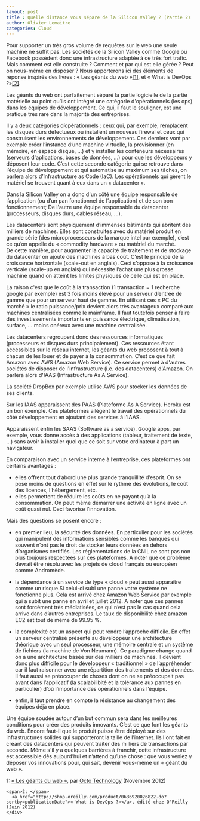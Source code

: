 ```yaml
---
layout: post
title : Quelle distance vous sépare de la Silicon Valley ? (Partie 2)
author: Olivier Lemaitre
categories: Cloud
---
```


Pour supporter un très gros volume de requêtes sur le web une seule machine ne suffit pas. 
Les sociétés de la Silicon Valley comme Google ou Facebook  possèdent donc une infrastructure adaptée à ce très fort trafic. 
Mais comment est elle construite ? Comment et par qui est elle gérée ? Peut on nous-même en disposer ?
Nous apporterons ici des éléments de réponse inspirés des livres : « Les géants du web »<a href='#footnote'>[1]</a>, et 
« What is DevOps ?»<a href='#footnote'>[2]</a>.

Les géants du web ont parfaitement séparé la partie logicielle de la partie matérielle au point qu’ils ont intégré 
une catégorie d'opérationnels (les ops) dans les équipes de développement. Ce qui, il faut le souligner, est une pratique très rare dans la majorité 
des entreprises.

Il y a deux catégories d’opérationnels :
ceux qui, par exemple, remplacent les disques durs défectueux ou installent un nouveau firewal et ceux qui construisent 
les environnements de développement. Ces derniers vont par exemple créer l’instance d’une machine virtuelle, la provisionner 
(en mémoire, en espace disque, ...) et y installer les conteneurs 
nécessaires (serveurs d'aplications, bases de données, ...) pour que les développeurs y déposent leur code.
C’est cette seconde catégorie qui se retrouve dans l’équipe de développement 
et qui automatise au maximum ses tâches, on parlera alors d’Infrastructure as Code (IaC). 
Les opérationnels qui gèrent le matériel se trouvent quant à eux dans un « datacenter ».

Dans la Silicon Valley on a donc d'un côté une équipe responsable de l’application (ou d’un pan fonctionnel de l’application) 
et de son bon fonctionnement;
De l'autre une équipe responsable du datacenter (processeurs, disques durs, cables réseau, …).

Les datacenters sont physiquement d’immenses bâtiments qui abritent des milliers de machines. Elles sont construites avec du matériel produit 
en grande série (des microprocesseurs de la marque intel par exemple), c’est ce qu’on appelle du « commodity hardware » ou matériel du marché.  
De cette manière, pour augmenter la capacité de traitement et de stockage du datacenter on ajoute des machines à bas coût. 
C’est le principe de la croissance horizontale (scale-out en anglais). Ceci s’oppose à la croissance verticale (scale-up en anglais) qui nécessite 
l’achat une plus grosse machine quand on atteint les limites physiques de celle qui est en place.

La raison c'est que le coût à la transaction (1 transaction = 1 recherche google par exemple) est 3 fois moins élevé pour un serveur 
d’entrée de gamme que pour un serveur haut de gamme. En utilisant ces « PC du marché » le ratio puissance/prix devient alors très avantageux 
comparé aux machines centralisées comme le mainframe. Il faut toutefois penser à faire des investissements importants en puissance électrique, 
climatisation, surface, … moins onéreux avec une machine centralisée.

Les datacenters regroupent donc des ressources informatiques (processeurs et disques durs principalement).
Ces ressources étant accessibles sur le réseau internet, les géants du web proposent à tout à chacun de les louer 
et de payer à la consommation.
C’est ce que fait Amazon avec AWS (Amazon Web Service). 
Ce service permet à d'autres sociétés de disposer de l'infrastructure (i.e. des datacenters) d'Amazon. 
On parlera alors d'IAAS (Infrastructure As A Service). 

La société DropBox par exemple utilise AWS pour stocker les données de ses clients.

Sur les IAAS apparaissent des PAAS (Plateforme As A Service). Heroku est un bon exemple. 
Ces plateformes allègent le travail des opérationnels du côté développement en ajoutant des services à l'IAAS. 

Apparaissent enfin les SAAS (Software as a service). Google apps, par exemple, vous donne accès à des applications (tableur, traitement de texte, ...)
sans avoir à installer quoi que ce soit sur votre ordinateur à part un navigateur. 

En comparaison avec un service interne à l’entreprise, ces plateformes ont certains avantages : 

- elles offrent tout d’abord une plus grande tranquillité d’esprit. On se pose moins de questions en effet sur 
le rythme des évolutions, le coût des licences, l’hébergement, etc.
- elles permettent de réduire les coûts en ne payant qu’à la consommation. 
On peut  même démarrer une activité en ligne avec un coût quasi nul. Ceci favorise l’innovation.


Mais des questions se posent encore :

- en premier lieu, la sécurité des données. En particulier pour les sociétés qui manipulent des informations sensibles comme les banques 
qui souvent n’ont pas le droit de stocker leurs données en dehors d’organismes certifiés. 
Les réglementations de la CNIL ne sont pas non plus toujours respectées sur ces plateformes. 
A noter que ce problème devrait être résolu avec les projets de cloud français ou européen comme Andromède.

- la dépendance à un service de type « cloud » peut aussi apparaitre comme  un risque.Si celui-ci subi
une panne votre système ne fonctionne plus. Cela est arrivé chez Amazon Web Service par exemple qui a subit une panne en avril et juillet 2012. 
A noter que ces pannes sont forcément très médiatisées, ce qui n’est pas le cas quand cela arrive dans d’autres entreprises. 
Le taux de disponibilité chez amazon EC2 est tout de même de 99.95 %.

- la complexité est un aspect qui peut rendre l’approche difficile. 
En effet un serveur centralisé présente au développeur une architecture théorique avec 
un seul processeur, une mémoire centrale et un système de fichiers (la machine de Von Neumann). 
Ce paradigme change quand on a une architecture basée sur des milliers de machines. 
Il devient donc plus difficile pour le développeur « traditionnel » de l’appréhender car il faut raisonner avec une répartition 
des traitements et des données. Il faut aussi se préoccuper de choses dont on ne se préoccupait pas avant dans l’applicatif 
(la scalabilibité et la tolérance aux pannes en particulier) d’où l’importance des opérationnels dans l’équipe.

- enfin, il faut prendre en compte la résistance au changement des équipes déjà en place.


Une équipe soudée autour d’un but commun sera dans les meilleures conditions pour créer des produits innovants. 
C’est ce que font les géants du web. Encore faut-il que le produit puisse être déployé sur des infrastructures solides qui supporteront 
la taille de l’internet. Ils l'ont fait en créant des datacenters qui peuvent traiter des milliers de transactions par seconde. 
Même s'il y a quelques barrières à franchir, cette infrastructure est accessible dès aujourd’hui et n’attend qu’une chose : 
que vous veniez y déposer vos innovations pour, qui sait, devenir vous-même un « géant du web ».
      

<div class = 'footnote-list'>
	<div id = 'footnote'>
	<span>1: </span>
	  <a href="http://www.octo.com/fr/publications/11-les-geants-du-web">« Les géants du web »</a>, par <a href='http://www.octo.com/fr'>Octo Technology</a> (Novembre 2012)

	<span>2: </span>
	  <a href="http://shop.oreilly.com/product/0636920026822.do?sortby=publicationDate">« What is DevOps ?»</a>, édité chez O'Reilly (Juin 2012)
	</div>
</div>	  

  





